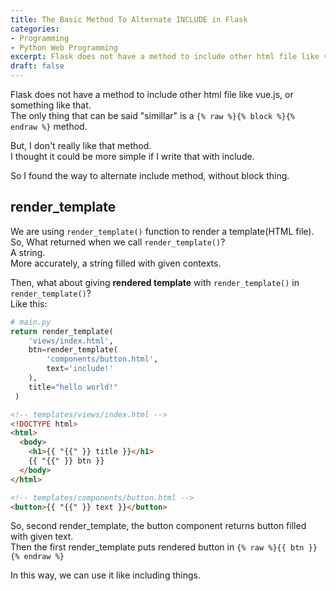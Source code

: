 ```yaml
---
title: The Basic Method To Alternate INCLUDE in Flask
categories: 
- Programming
- Python Web Programming
excerpt: Flask does not have a method to include other html file like vue.js, or something like that. The only thing that can be said "simillar" is a block method.
draft: false
---
```


Flask does not have a method to include other html file like vue.js, or something like that.  
The only thing that can be said "simillar" is a `{% raw %}{% block %}{% endraw %}` method.  
  
But, I don't really like that method.  
I thought it could be more simple if I write that with include.  


So I found the way to alternate include method, without block thing.  

## render_template
We are using `render_template()` function to render a template(HTML file).  
So, What returned when we call `render_template()`?  
A string.  
More accurately, a string filled with given contexts.  

Then, what about giving **rendered template** with `render_template()` in `render_template()`?  
Like this:
```python
# main.py
return render_template(
    'views/index.html', 
    btn=render_template(
        'components/button.html',
        text='include!'
    ),
    title="hello world!"
 )
```
```HTML
<!-- templates/views/index.html -->
<!DOCTYPE html>
<html>
  <body>
    <h1>{{ "{{" }} title }}</h1>
    {{ "{{" }} btn }}
  </body>
</html>
```
```HTML
<!-- templates/components/button.html -->
<button>{{ "{{" }} text }}</button>
```
So, second render_template, the button component returns button filled with given text.  
Then the first render_template puts rendered button in `{% raw %}{{ btn }}{% endraw %}`  

In this way, we can use it like including things.  
